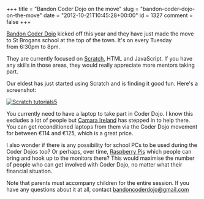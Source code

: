 +++
title = "Bandon Coder Dojo on the move"
slug = "bandon-coder-dojo-on-the-move"
date = "2012-10-21T10:45:28+00:00"
id = 1327
comment = false
+++

[Bandon Coder Dojo](http://zen.coderdojo.com/dojo/144) kicked off this year and they have just made the move to St Brogans school at the top of the town. It's on every Tuesday from 6:30pm to 8pm.

They are currently focused on [Scratch](http://scratch.mit.edu/), HTML and JavaScript. If you have any skills in those areas, they would really appreciate more mentors taking part.

Our eldest has just started using Scratch and is finding it good fun. Here's a screenshot:

[![](https://d1tidq54inel9p.cloudfront.net/wp-content/uploads/2012/10/Scratch-tutorials5.jpg "Scratch tutorials5")](https://d1tidq54inel9p.cloudfront.net/wp-content/uploads/2012/10/Scratch-tutorials5.jpg)

You currently need to have a laptop to take part in Coder Dojo. I know this excludes a lot of people but [Camara Ireland](http://coderdojo.com/2012/09/18/camara-laptops/) has stepped in to help there. You can get reconditioned laptops from them via the Coder Dojo movement for between €114 and €125, which is a great price.

I also wonder if there is any possibility for school PCs to be used during the Coder Dojos too? Or perhaps, over time, [Raspberry Pis](http://www.raspberrypi.org/faqs) which people can bring and hook up to the monitors there? This would maximise the number of people who can get involved with Coder Dojo, no matter what their financial situation.

Note that parents must accompany children for the entire session. If you have any questions about it at all, contact bandoncoderdojo@gmail.com
